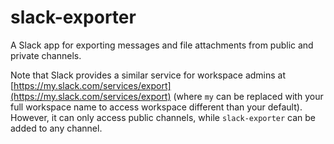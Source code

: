 # slack-exporter

A Slack app for exporting messages and file attachments from public and private channels.

Note that Slack provides a similar service for workspace admins at [https://my.slack.com/services/export](https://my.slack.com/services/export) (where `my` can be replaced with your full workspace name to access workspace different than your default). However, it can only access public channels, while `slack-exporter` can be added to any channel.
